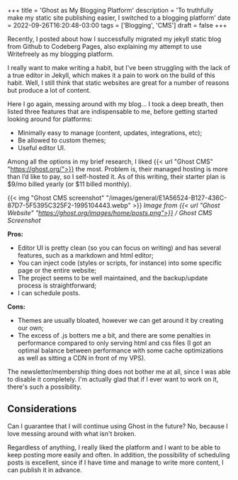 +++
title = 'Ghost as My Blogging Platform'
description = 'To truthfully make my static site publishing easier, I switched to a blogging platform'
date = 2022-09-26T16:20:48-03:00
tags = ['Blogging', 'CMS']
draft = false
+++

Recently, I posted about how I successfully migrated my jekyll static blog from Github to Codeberg Pages, also explaining my attempt to use Writefreely as my blogging platform.

I really want to make writing a habit, but I've been struggling with the lack of a true editor in Jekyll, which makes it a pain to work on the build of this habit. Well, I still think that static websites are great for a number of reasons but produce a lot of content.

Here I go again, messing around with my blog... I took a deep breath, then listed three features that are indispensable to me, before getting started looking around for platforms:

* Minimally easy to manage (content, updates, integrations, etc);
* Be allowed to custom themes;
* Useful editor UI.

Among all the options in my brief research, I liked {{< url "Ghost CMS" "https://ghost.org/">}} the most. Problem is, their managed hosting is more than I’d like to pay, so I self-hosted it. As of this writing, their starter plan is $9/mo billed yearly (or $11 billed monthly).

{{< img "Ghost CMS screenshot" "/images/general/E1A56524-B127-436C-87D7-5F5395C325F2-1995104443.webp" >}}
*Image from {{< url "Ghost Website" "https://ghost.org/images/home/posts.png">}} / Ghost CMS Screenshot*

**Pros:**

+ Editor UI is pretty clean (so you can focus on writing) and has several features, such as a markdown and html editor;
+ You can inject code (styles or scripts, for instance) into some specific page or the entire website;
+ The project seems to be well maintained, and the backup/update process is straightforward;
+ I can schedule posts.

**Cons:**

- Themes are usually bloated, however we can get around it by creating our own;
- The excess of .js botters me a bit, and there are some penalties in performance compared to only serving html and css files (I got an optimal balance between performance with some cache optimizations as well as sitting a CDN in front of my VPS).

The newsletter/membership thing does not bother me at all, since I was able to disable it completely. I'm actually glad that if I ever want to work on it, there's such a possibility.

## Considerations

Can I guarantee that I will continue using Ghost in the future? No, because I love messing around with what isn't broken.

Regardless of anything, I really liked the platform and I want to be able to keep posting more easily and often. In addition, the possibility of scheduling posts is excellent, since if I have time and manage to write more content, I can publish it in advance.